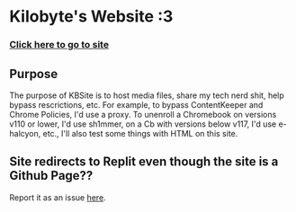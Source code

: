# Kilobyte's Website :3
### [Click here to go to site](https://kkilobyte.github.io)
## Purpose
The purpose of KBSite is to host media files, share my tech nerd shit, help bypass rescrictions, etc. For example, to bypass ContentKeeper and Chrome Policies, I'd use a proxy. To unenroll a Chromebook on versions v110 or lower, I'd use sh1mmer, on a Cb with versions below v117, I'd use e-halcyon, etc., I'll also test some things with HTML on this site.
## Site redirects to Replit even though the site is a Github Page??
Report it as an issue [here](https://github.com/kkilobyte/kkilobyte.github.io/issues).

